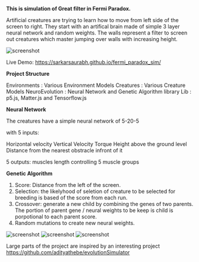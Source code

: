 
**This is simulation of Great filter in Fermi Paradox.**

Artificial creatures are trying to learn how to move from left side of the screen to right. They start with an artifical brain made of simple 3 layer neural network and random weights. The walls represent a filter to screen out creatures which master jumping over walls with increasing height. 

![screenshot](https://github.com/sarkarsaurabh/fermi_paradox_sim/blob/master/screenshots/Screen%20Shot%202018-06-13%20at%204.52.42%20PM.png)


Live Demo: https://sarkarsaurabh.github.io/fermi_paradox_sim/

**Project Structure**

Environments : Various Environment Models
Creatures : Various Creature Models
NeuroEvolution : Neural Network and Genetic Algorithm library
Lib : p5.js, Matter.js and Tensorflow.js


**Neural Network**

The creatures have a simple neural network of 5-20-5

with 5 inputs:

Horizontal velocity
Vertical Velocity
Torque
Height above the ground level
Distance from the nearest obstracle infront of it

5 outputs:
muscles length controlling 5 muscle groups

**Genetic Algorithm**
1. Score: Distance from the left of the screen.
2. Selection: the likelyhood of seletion of creature to be selected for breeding is based of the score from each run.
3. Crossover: generate a new child by combining the genes of two parents. The portion of parent gene / neural weights to be keep is child is porpotional to each parent score.
4. Random mutations to create new neural weights.



![screenshot](https://github.com/sarkarsaurabh/fermi_paradox_sim/blob/master/screenshots/Jun-13-2018%2017-03-12.gif)
![screenshot](https://github.com/sarkarsaurabh/fermi_paradox_sim/blob/master/screenshots/Jun-13-2018%2017-29-22.gif)
![screenshot](https://github.com/sarkarsaurabh/fermi_paradox_sim/blob/master/screenshots/Jun-13-2018%2017-30-04.gif)




Large parts of the project are inspired by an interesting project
https://github.com/adityathebe/evolutionSimulator

